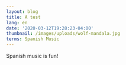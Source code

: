 ```yaml
---
layout: blog
title: A test
lang: en
date: '2020-03-12T19:28:23-04:00'
thumbnail: /images/uploads/wolf-mandala.jpg
terms: Spanish Music
---
```

Spanish music is fun!
